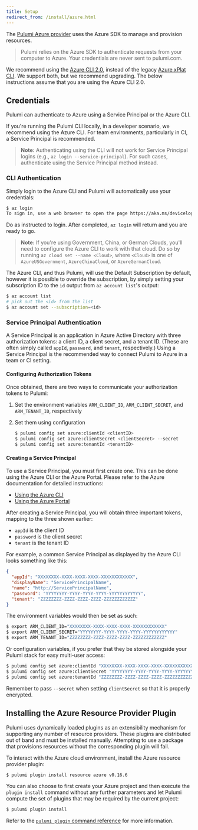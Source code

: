 ```yaml
---
title: Setup
redirect_from: /install/azure.html
---
```


The [Pulumi Azure provider](./index.html) uses the Azure SDK to manage and provision resources.

> Pulumi relies on the Azure SDK to authenticate requests from your computer to Azure. Your credentials are never sent
> to pulumi.com.

We recommend using the [Azure CLI 2.0](https://github.com/Azure/azure-cli), instead of the legacy
[Azure xPlat CLI](https://github.com/Azure/azure-xplat-cli).  We support both, but we recommend upgrading.
The below instructions assume that you are using the Azure CLI 2.0.

## Credentials

Pulumi can authenticate to Azure using a Service Principal or the Azure CLI.

If you're running the Pulumi CLI locally, in a developer scenario, we recommend using the Azure CLI.  For team
environments, particularly in CI, a Service Principal is recommended.

> **Note:** Authenticating using the CLI will not work for Service Principal logins (e.g.,
> `az login --service-principal`).  For such cases, authenticate using the Service Principal method instead.

### CLI Authentication

Simply login to the Azure CLI and Pulumi will automatically use your credentials:

```bash
$ az login
To sign in, use a web browser to open the page https://aka.ms/devicelogin and enter the code XXXFAKEXXX to authenticate.
```

Do as instructed to login.  After completed, `az login` will return and you are ready to go.

> **Note:** If you're using Government, China, or German Clouds, you'll need to configure the Azure CLI to work
> with that cloud.  Do so by running `az cloud set --name <Cloud>`, where `<Cloud>` is one of `AzureUSGovernment`,
> `AzureChinaCloud`, or `AzureGermanCloud`.

The Azure CLI, and thus Pulumi, will use the Default Subscription by default, however it is possible to override the
subscription, by simply setting your subscription ID to the `id` output from `az account list`'s output:

```bash
$ az account list
# pick out the <id> from the list
$ az account set --subscription=<id>
```

### Service Principal Authentication

A Service Principal is an application in Azure Active Directory with three authorization tokens: a client ID, a client
secret, and a tenant ID.  (These are often simply called `appId`, `password`, and `tenant`, respectively.)  Using a
Service Principal is the recommended way to connect Pulumi to Azure in a team or CI setting.

#### Configuring Authorization Tokens

Once obtained, there are two ways to communicate your authorization tokens to Pulumi:

1. Set the environment variables `ARM_CLIENT_ID`, `ARM_CLIENT_SECRET`, and `ARM_TENANT_ID`, respectively

2. Set them using configuration

    ```bash
    $ pulumi config set azure:clientId <clientID>
    $ pulumi config set azure:clientSecret <clientSecret> --secret
    $ pulumi config set azure:tenantId <tenantID>
    ```

#### Creating a Service Principal

To use a Service Principal, you must first create one.  This can be done using the Azure CLI or the Azure Portal.
Please refer to the Azure documentation for detailed instructions:

* [Using the Azure CLI](https://docs.microsoft.com/en-us/cli/azure/create-an-azure-service-principal-azure-cli?view=azure-cli-latest)
* [Using the Azure Portal](https://docs.microsoft.com/en-us/azure/azure-resource-manager/resource-group-create-service-principal-portal?view=azure-cli-latest)

After creating a Service Principal, you will obtain three important tokens, mapping to the three shown earlier:

* `appId` is the client ID
* `password` is the client secret
* `tenant` is the tenant ID

For example, a common Service Principal as displayed by the Azure CLI looks something like this:

```json
{
  "appId": "XXXXXXXX-XXXX-XXXX-XXXX-XXXXXXXXXXXX",
  "displayName": "ServicePrincipalName",
  "name": "http://ServicePrincipalName",
  "password": "YYYYYYYY-YYYY-YYYY-YYYY-YYYYYYYYYYYY",
  "tenant": "ZZZZZZZZ-ZZZZ-ZZZZ-ZZZZ-ZZZZZZZZZZZZ"
}
```

The environment variables would then be set as such:

```bash
$ export ARM_CLIENT_ID="XXXXXXXX-XXXX-XXXX-XXXX-XXXXXXXXXXXX"
$ export ARM_CLIENT_SECRET="YYYYYYYY-YYYY-YYYY-YYYY-YYYYYYYYYYYY"
$ export ARM_TENANT_ID="ZZZZZZZZ-ZZZZ-ZZZZ-ZZZZ-ZZZZZZZZZZZZ"
```

Or configuration variables, if you prefer that they be stored alongside your Pulumi stack for easy multi-user access:

```bash
$ pulumi config set azure:clientId "XXXXXXXX-XXXX-XXXX-XXXX-XXXXXXXXXXXX"
$ pulumi config set azure:clientSecret "YYYYYYYY-YYYY-YYYY-YYYY-YYYYYYYYYYYY" --secret
$ pulumi config set azure:tenantId "ZZZZZZZZ-ZZZZ-ZZZZ-ZZZZ-ZZZZZZZZZZZZ"
```

Remember to pass `--secret` when setting `clientSecret` so that it is properly encrypted.

## Installing the Azure Resource Provider Plugin

Pulumi uses dynamically loaded plugins as an extensibility mechanism for supporting any number of resource providers. These plugins are distributed out of band and must be installed manually. Attempting to use a package that provisions resources without the corresponding plugin will fail.

To interact with the Azure cloud environment, install the Azure resource provider plugin:

```bash
$ pulumi plugin install resource azure v0.16.6
```

You can also choose to first create your Azure project and then execute the `plugin install` command without any further parameters and let Pulumi compute the set of plugins that may be required by the current project:

```bash
$ pulumi plugin install
```

Refer to the [`pulumi plugin` command reference](../../reference/cli/pulumi_plugin.html) for more information.
